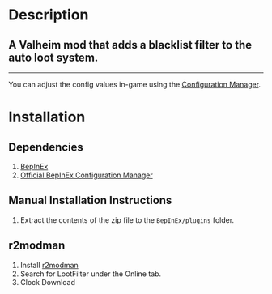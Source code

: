 # Description
## A Valheim mod that adds a blacklist filter to the auto loot system.

--- 

You can adjust the config values in-game using
the [Configuration Manager](https://valheim.thunderstore.io/package/Azumatt/Official_BepInEx_ConfigurationManager/).

# Installation
## Dependencies
1. [BepInEx](https://thunderstore.io/c/valheim/p/denikson/BepInExPack_Valheim/)
2. [Official BepInEx Configuration Manager](https://valheim.thunderstore.io/package/Azumatt/Official_BepInEx_ConfigurationManager/)
## Manual Installation Instructions
1. Extract the contents of the zip file to the `BepInEx/plugins` folder.
## r2modman
1. Install [r2modman](https://valheim.thunderstore.io/package/ebkr/r2modman/)
2. Search for LootFilter under the Online tab.
3. Clock Download
